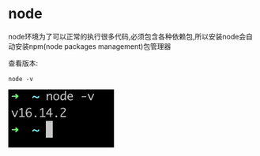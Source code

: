 # node

node环境为了可以正常的执行很多代码,必须包含各种依赖包,所以安装node会自动安装npm(node packages management)包管理器

查看版本:
```shell
node -v
```

![](media/16487781604835/16487784017812.jpg)


